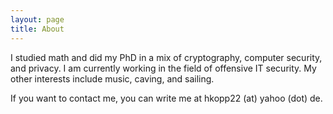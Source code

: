 ```yaml
---
layout: page
title: About
---
```



I studied math and did my PhD in a mix of cryptography, computer security, and privacy.
I am currently working in the field of offensive IT security.
My other interests include music, caving, and sailing.

If you want to contact me, you can write me at hkopp22 (at) yahoo (dot) de.
